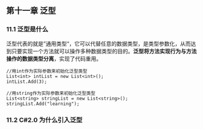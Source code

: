 ## 第十一章 泛型 ##

### 11.1 泛型是什么 ###

泛型代表的就是”通用类型“，它可以代替任意的数据类型，是类型参数化，从而达到只要实现一个方法就可以操作多种数据类型的目的。**泛型将方法实现行为与方法操作的数据类型分离**，实现了代码重用。


    //用int作为实际参数来初始化泛型类型
    List<int> intList = new List<int>();
    intList.Add(3);

    //用string作为实际参数来初始化泛型类型
    List<string> stringList = new List<string>();
    stringList.Add("learning");


### 11.2 C#2.0 为什么引入泛型 ###